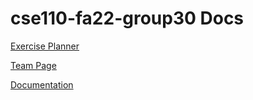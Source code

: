 # cse110-fa22-group30 Docs

[Exercise Planner](https://cse110-fa22-group30.github.io/cse110-fa22-group30/)

[Team Page](https://github.com/cse110-fa22-group30/cse110-fa22-group30/blob/9-cicd-pipeline/admin/team.md)

[Documentation](https://cse110-fa22-group30.github.io/cse110-fa22-group30/jsDocs/index.html)
